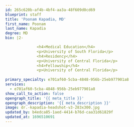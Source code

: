 ```yaml
---
id: 265c620b-af4b-4bf4-aa3a-48f609d0cd69
blueprint: staff
title: 'Poonam Kapadia, MD'
first_name: Poonam
last_name: Kapadia
degree: MD
bio: |2-

              <h4>Medical Education</h4>
              <p>University of South Florida</p>
              <h4>Residency</h4>
              <p>University of Central Florida</p>
              <h4>Fellowship</h4>
              <p>University of Central Florida</p>
          
primary_specialty: e701af60-5cba-4848-956b-25eb977901a8
services:
  - e701af60-5cba-4848-956b-25eb977901a8
show_call_to_action: false
opengraph_title: '{{ meta_title }}'
opengraph_description: '{{ meta_description }}'
image: dr.-kapadia-headshot-v3-283x300.jpg
updated_by: b4edca85-1aed-4414-b76d-caa31d61829f
updated_at: 1696510691
---
```

